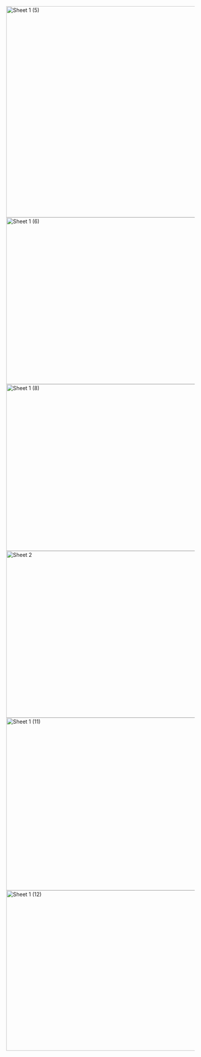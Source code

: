 <img width="743" height="565" alt="Sheet 1 (5)" src="https://github.com/user-attachments/assets/472a1897-b50e-4115-9d8c-69163e2759e3" />

<img width="945" height="446" alt="Sheet 1 (6)" src="https://github.com/user-attachments/assets/74c3d273-921e-429b-bfa6-941281942b61" />

<img width="945" height="446" alt="Sheet 1 (8)" src="https://github.com/user-attachments/assets/e38b7685-082a-4234-8f33-254ead14faec" />

<img width="944" height="446" alt="Sheet 2" src="https://github.com/user-attachments/assets/8453df89-aca1-40c3-955c-746d9a229886" />

<img width="1625" height="462" alt="Sheet 1 (11)" src="https://github.com/user-attachments/assets/5d2d36ec-7a34-4904-86b0-6931a7cbd7de" />

<img width="1468" height="429" alt="Sheet 1 (12)" src="https://github.com/user-attachments/assets/821f8760-ffe1-4ffa-b208-f26bbf6807f2" />
